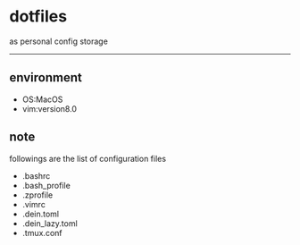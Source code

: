 # dotfiles

as personal config storage

---

## environment

- OS:MacOS
- vim:version8.0

## note

followings are the list of configuration files

- .bashrc
- .bash_profile
- .zprofile
- .vimrc
- .dein.toml
- .dein_lazy.toml
- .tmux.conf

